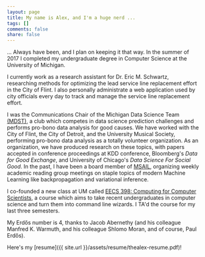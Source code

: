 ```yaml
---
layout: page
title: My name is Alex, and I'm a huge nerd ...
tags: []
comments: false
share: false
---
```


... Always have been, and I plan on keeping it that way. In the summer of 2017
I completed my undergraduate degree in Computer Science at the University of
Michigan.

I currently work as a research assistant for Dr. Eric M. Schwartz, researching
methods for optimizing the lead service line replacement effort in the City of
Flint. I also personally administrate a web application used by city officials
every day to track and manage the service line replacement effort.

I was the Communications Chair of the Michigan Data Science Team
[(MDST)](http://midas.umich.edu/mdst), a club which competes in data science
prediction challenges and performs pro-bono data analysis for good causes. We
have worked with the City of Flint, the City of Detroit, and the University
Musical Society, performing pro-bono data analysis as a totally volunteer
organization. As an organization, we have produced research on these topics,
with papers accepted in conference proceedings at KDD conference, Bloomberg's
_Data for Good Exchange_, and University of Chicago's _Data Science For Social
Good_.  In the past, I have been a board member of [MSAIL](http://msail.org),
organizing weekly academic reading group meetings on staple topics of modern
Machine Learning like backpropagation and variational inference.

I co-founded a new class at UM called [EECS 398: Computing for Computer
Scientists](https://c4cs.github.io), a course which aims to take recent
undergraduates in computer science and turn them into command line wizards.
I TA'd the course for my last three semesters.

My Erdős number is 4, thanks to Jacob Abernethy (and his colleague Manfred K.
Warmuth, and his colleague Shlomo Moran, and of course, Paul Erdős).

Here's my [resume]({{ site.url }}/assets/resume/thealex-resume.pdf)!
